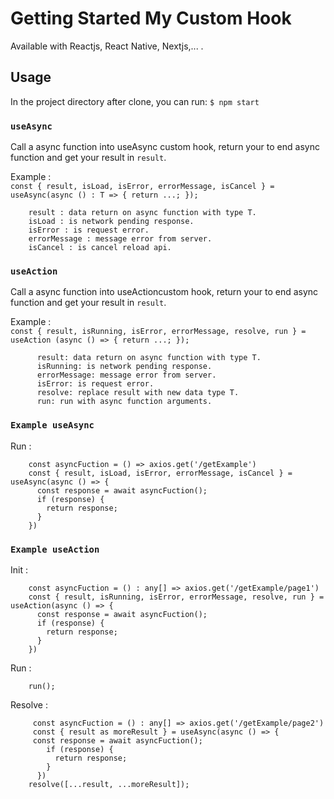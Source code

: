 # Getting Started My Custom Hook

Available with Reactjs, React Native, Nextjs,... .

## Usage

In the project directory after clone, you can run:
```$ npm start```

### `useAsync`

Call a async function into useAsync custom hook, return your to end async function and get your result in ```result```.

Example : \
  ```const { result, isLoad, isError, errorMessage, isCancel } = useAsync(async () : T => { return ...; }); ```
  ``` 
      result : data return on async function with type T.
      isLoad : is network pending response.
      isError : is request error.
      errorMessage : message error from server.
      isCancel : is cancel reload api.
  ```
### `useAction`

Call a async function into useActioncustom hook, return your to end async function and get your result in ```result```.

Example : \
  ```const { result, isRunning, isError, errorMessage, resolve, run } = useAction (async () => { return ...; }); ```
  ``` 
        result: data return on async function with type T.
        isRunning: is network pending response.
        errorMessage: message error from server.
        isError: is request error.
        resolve: replace result with new data type T.
        run: run with async function arguments.
  ```
  
 ### `Example useAsync`
  Run :
  ```
      const asyncFuction = () => axios.get('/getExample')
      const { result, isLoad, isError, errorMessage, isCancel } = useAsync(async () => {
        const response = await asyncFuction();
        if (response) {
          return response;
        }
      })
  ```
 ### `Example useAction`
 Init :
  ```
      const asyncFuction = () : any[] => axios.get('/getExample/page1')
      const { result, isRunning, isError, errorMessage, resolve, run } = useAction(async () => {
        const response = await asyncFuction();
        if (response) {
          return response;
        }
      })
  ```
 Run :
  ```
      run();
  ```
 Resolve :
  ```
       const asyncFuction = () : any[] => axios.get('/getExample/page2')
       const { result as moreResult } = useAsync(async () => {
       const response = await asyncFuction();
          if (response) {
            return response;
          }
        })
      resolve([...result, ...moreResult]);
  ```
  
  

